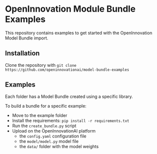 # OpenInnovation Module Bundle Examples

This repository contains examples to get started with the OpenInnovation Model Bundle import.

## Installation

Clone the repository with `git clone https://github.com/openinnovationai/model-bundle-examples`

## Examples

Each folder has a Model Bundle created using a specific library.

To build a bundle for a specific example:
- Move to the example folder
- Install the requirements: `pip install -r requirements.txt`
- Run the `create_bundle.py` script
- Upload on the OpenInnovationAI platform
  - the `config.yaml` configuration file
  - the `model/model.py` model file
  - the `data/` folder with the model weights